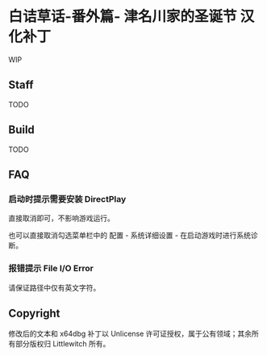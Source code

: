 # 白诘草话-番外篇- 津名川家的圣诞节 汉化补丁

WIP

## Staff

TODO

## Build

TODO

## FAQ

### 启动时提示需要安装 DirectPlay

直接取消即可，不影响游戏运行。

也可以直接取消勾选菜单栏中的 配置 - 系统详细设置 - 在启动游戏时进行系统诊断。

### 报错提示 File I/O Error

请保证路径中仅有英文字符。

## Copyright

修改后的文本和 x64dbg 补丁以 Unlicense 许可证授权，属于公有领域；其余所有部分版权归 Littlewitch 所有。
